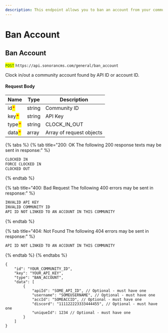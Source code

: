 ```yaml
---
description: This endpoint allows you to ban an account from your community.
---
```


# Ban Account

## Ban Account

<mark style="color:green;">`POST`</mark> `https://api.sonorancms.com/general/ban_account`

Clock in/out a community account found by API ID or account ID.

#### Request Body

| Name                                   | Type   | Description                |
| -------------------------------------- | ------ | -------------------------- |
| id<mark style="color:red;">\*</mark>   | string | Community ID               |
| key<mark style="color:red;">\*</mark>  | string | API Key                    |
| type<mark style="color:red;">\*</mark> | string | CLOCK\_I&#x4E;_\__&#x4F;UT |
| data<mark style="color:red;">\*</mark> | array  | Array of request objects   |

{% tabs %}
{% tab title="200: OK The following 200 response texts may be sent in response:" %}
```javascript
CLOCKED IN
FORCE CLOCKED IN
CLOCKED OUT
```
{% endtab %}

{% tab title="400: Bad Request The following 400 errors may be sent in response:" %}
```javascript
INVALID API KEY
INVALID COMMUNITY ID
API ID NOT LINKED TO AN ACCOUNT IN THIS COMMUNITY
```
{% endtab %}

{% tab title="404: Not Found The following 404 errors may be sent in response:" %}
```javascript
API ID NOT LINKED TO AN ACCOUNT IN THIS COMMUNITY
```
{% endtab %}
{% endtabs %}

```
{
    "id": "YOUR_COMMUNITY_ID",
    "key": "YOUR_API_KEY",
    "type": "BAN_ACCOUNT",
    "data": [
        {
            "apiId": "SOME_API_ID", // Optional - must have one
            "username": "SOMEUSERNAME", // Optional - must have one
            "accId": "SOMEACCID", // Optional - must have one
            "discord": "111122223333444455", // Optional - must have one
            "uniqueId": 1234 // Optional - must have one
        }
    ]
}
```


